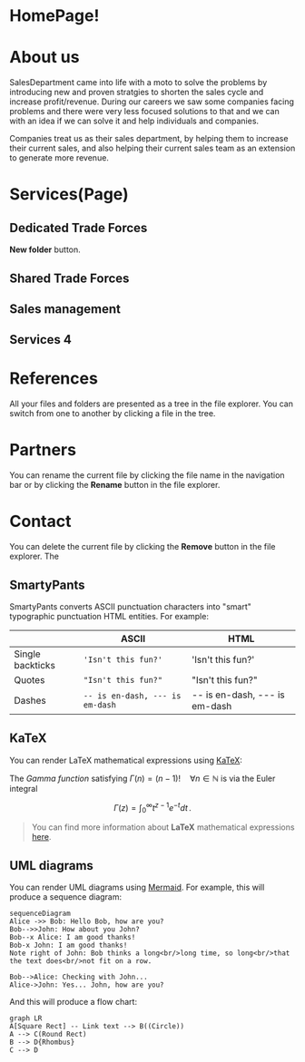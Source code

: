 # HomePage!




# About us

SalesDepartment came into life with a moto to solve the problems by introducing new and proven stratgies to shorten the sales cycle and increase profit/revenue. 
During our careers we saw some companies facing problems and there were very less focused solutions to that and we can with an idea if we can solve it and help individuals and companies.

Companies treat us as their sales department, by helping them to increase their current sales, and also helping their current sales team as an extension to generate more revenue. 

# Services(Page)
## Dedicated Trade Forces
 **New folder** button.
## Shared Trade Forces
## Sales management
## Services 4

# References

All your files and folders are presented as a tree in the file explorer. You can switch from one to another by clicking a file in the tree.

# Partners

You can rename the current file by clicking the file name in the navigation bar or by clicking the **Rename** button in the file explorer.

# Contact

You can delete the current file by clicking the **Remove** button in the file explorer. The


## SmartyPants

SmartyPants converts ASCII punctuation characters into "smart" typographic punctuation HTML entities. For example:

|                |ASCII                          |HTML                         |
|----------------|-------------------------------|-----------------------------|
|Single backticks|`'Isn't this fun?'`            |'Isn't this fun?'            |
|Quotes          |`"Isn't this fun?"`            |"Isn't this fun?"            |
|Dashes          |`-- is en-dash, --- is em-dash`|-- is en-dash, --- is em-dash|


## KaTeX

You can render LaTeX mathematical expressions using [KaTeX](https://khan.github.io/KaTeX/):

The *Gamma function* satisfying $\Gamma(n) = (n-1)!\quad\forall n\in\mathbb N$ is via the Euler integral

$$
\Gamma(z) = \int_0^\infty t^{z-1}e^{-t}dt\,.
$$

> You can find more information about **LaTeX** mathematical expressions [here](http://meta.math.stackexchange.com/questions/5020/mathjax-basic-tutorial-and-quick-reference).


## UML diagrams

You can render UML diagrams using [Mermaid](https://mermaidjs.github.io/). For example, this will produce a sequence diagram:

```mermaid
sequenceDiagram
Alice ->> Bob: Hello Bob, how are you?
Bob-->>John: How about you John?
Bob--x Alice: I am good thanks!
Bob-x John: I am good thanks!
Note right of John: Bob thinks a long<br/>long time, so long<br/>that the text does<br/>not fit on a row.

Bob-->Alice: Checking with John...
Alice->John: Yes... John, how are you?
```

And this will produce a flow chart:

```mermaid
graph LR
A[Square Rect] -- Link text --> B((Circle))
A --> C(Round Rect)
B --> D{Rhombus}
C --> D
```
<!--stackedit_data:
eyJoaXN0b3J5IjpbMTQ0NTgwMDk0OCw0OTg4MDM1NDUsMTY0OT
A1NzIwMywtMTgzNzk4NDU3MiwtMjA2MTM1OTg1MCwxMDU2OTQ5
Mzk0LDIxMDY4ODQ0MjksMzI2OTA0NzMzXX0=
-->
